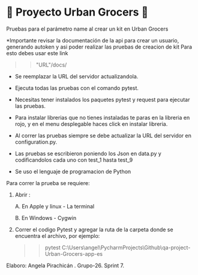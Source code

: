 # 🛒 Proyecto Urban Grocers 🛒

Pruebas para el parámetro name al crear un kit en Urban Grocers

*Importante revisar la documentación de la api para crear un usuario, generando autoken y asi poder realizar las pruebas de creacion de kit
Para esto debes usar este link
>> "URL"/docs/

* Se reemplazar la URL del servidor actualizandola.
 

- Ejecuta todas las pruebas con el comando pytest.
- Necesitas tener instalados los paquetes pytest y request para ejecutar las pruebas.
- Para instalar librerias que no tienes instaladas te paras en la libreria en rojo, y en el menu desplegable haces click en instalar libreria.
- Al correr las pruebas siempre se debe actualizar la URL del servidor en configuration.py.
- Las pruebas se escribieron poniendo los Json en data.py y codificandolos cada uno con test_1 hasta test_9



- Se uso el lenguaje de programacion de Python 

Para correr la prueba se requiere:

1. Abrir :
       
    A. En Apple y linux - La terminal 

    B. En Windows - Cygwin 

 
2. Correr el codigo Pytest y agregar  la ruta de la carpeta donde se encuentra el archivo, por ejemplo: 
    >> pytest C:\Users\angel\PycharmProjects\Github\qa-project-Urban-Grocers-app-es


Elaboro: Angela Pirachicán . Grupo-26. Sprint 7.